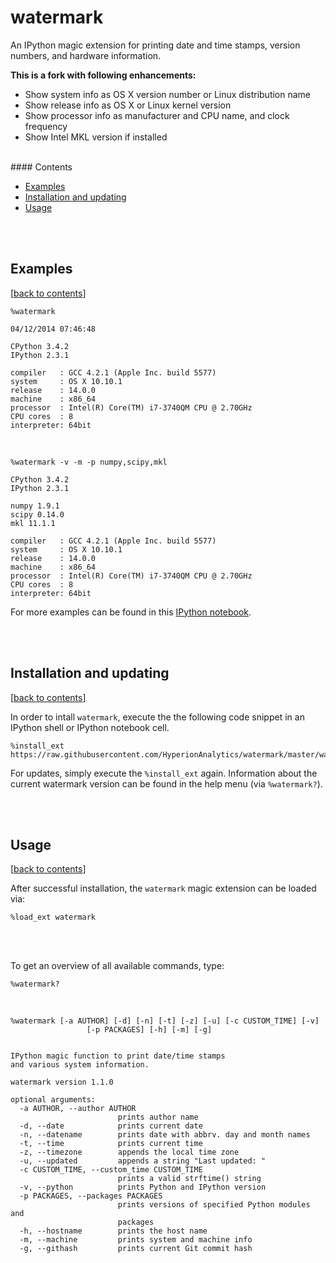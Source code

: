 watermark
=========

An IPython magic extension for printing date and time stamps, version numbers, and hardware information.

**This is a fork with following enhancements:**
* Show system info as OS X version number or Linux distribution name
* Show release info as OS X or Linux kernel version
* Show processor info as manufacturer and CPU name, and clock frequency
* Show Intel MKL version if installed

<br>
#### Contents

- [Examples](#examples)
- [Installation and updating](#installation-and-updating)
- [Usage](#usage)


<br>
<br>

## Examples
[[back to contents](#contents)]

	%watermark

	04/12/2014 07:46:48

	CPython 3.4.2
	IPython 2.3.1

	compiler   : GCC 4.2.1 (Apple Inc. build 5577)
	system     : OS X 10.10.1
	release    : 14.0.0
	machine    : x86_64
	processor  : Intel(R) Core(TM) i7-3740QM CPU @ 2.70GHz
	CPU cores  : 8
	interpreter: 64bit

<br>

	%watermark -v -m -p numpy,scipy,mkl

	CPython 3.4.2
	IPython 2.3.1

	numpy 1.9.1
	scipy 0.14.0
	mkl 11.1.1

	compiler   : GCC 4.2.1 (Apple Inc. build 5577)
	system     : OS X 10.10.1
	release    : 14.0.0
	machine    : x86_64
	processor  : Intel(R) Core(TM) i7-3740QM CPU @ 2.70GHz
	CPU cores  : 8
	interpreter: 64bit

For more examples can be found in this [IPython notebook](http://nbviewer.ipython.org/github/rasbt/watermark/blob/master/docs/watermark.ipynb).

<br>
<br>

## Installation and updating
[[back to contents](#contents)]

In order to intall `watermark`, execute the the following code snippet in an IPython shell or IPython notebook cell.

	%install_ext https://raw.githubusercontent.com/HyperionAnalytics/watermark/master/watermark.py

For updates, simply execute the `%install_ext` again. Information about the current watermark version can be found in the help menu (via `%watermark?`).

<br>
<br>

## Usage
[[back to contents](#contents)]

After successful installation, the `watermark` magic extension can be loaded via:

	%load_ext watermark

<br>
<br>

To get an overview of all available commands, type:

	%watermark?

<br>



	%watermark [-a AUTHOR] [-d] [-n] [-t] [-z] [-u] [-c CUSTOM_TIME] [-v]
	                 [-p PACKAGES] [-h] [-m] [-g]


	IPython magic function to print date/time stamps
	and various system information.

	watermark version 1.1.0

	optional arguments:
	  -a AUTHOR, --author AUTHOR
	                        prints author name
	  -d, --date            prints current date
	  -n, --datename        prints date with abbrv. day and month names
	  -t, --time            prints current time
	  -z, --timezone        appends the local time zone
	  -u, --updated         appends a string "Last updated: "
	  -c CUSTOM_TIME, --custom_time CUSTOM_TIME
	                        prints a valid strftime() string
	  -v, --python          prints Python and IPython version
	  -p PACKAGES, --packages PACKAGES
	                        prints versions of specified Python modules and
	                        packages
	  -h, --hostname        prints the host name
	  -m, --machine         prints system and machine info
	  -g, --githash         prints current Git commit hash

